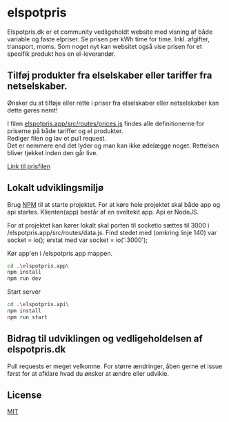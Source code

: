 # elspotpris


Elspotpris.dk er et community vedligeholdt website med visning af både variable og faste elpriser.
Se prisen per kWh time for time. Inkl. afgifter, transport, moms.
Som noget nyt kan websitet også vise prisen for et specifik produkt hos en el-leverandør.

## Tilføj produkter fra elselskaber eller tariffer fra netselskaber.
Ønsker du at tilføje eller rette i priser fra elselskaber eller netselskaber kan dette gøres nemt!

I filen [elspotpris.app/src/routes/prices.js](https://github.com/rndfm/elspotpris/blob/master/elspotpris.app/src/routes/prices.js) findes alle definitionerne for priserne på både tariffer og el produkter.  
Rediger filen og lav et pull request.  
Det er nemmere end det lyder og man kan ikke ødelægge noget. Rettelsen bliver tjekket inden den går live.

[Link til prisfilen](https://github.com/rndfm/elspotpris/blob/master/elspotpris.app/src/routes/prices.js)

## Lokalt udviklingsmiljø

Brug [NPM](https://www.npmjs.com/) til at starte projektet.
For at køre hele projektet skal både app og api startes.
Klienten(app) består af en sveltekit app.
Api er NodeJS.

For at projektet kan kører lokalt skal porten til socketio sættes til 3000 i /elspotpris.app/src/routes/data.js.
Find stedet med (omkring linje 140)
var socket = io();
erstat med
var socket = io(':3000');

Kør app'en i /elspotpris.app mappen.
```bash
cd .\elspotpris.app\
npm install
npm run dev
```

Start server
```bash
cd .\elspotpris.api\
npm install
npm run start
```

## Bidrag til udviklingen og vedligeholdelsen af elspotpris.dk
Pull requests er meget velkomne. For større ændringer, åben gerne et issue først for at afklare hvad du ønsker at ændre eller udvikle.

## License
[MIT](https://choosealicense.com/licenses/mit/)
